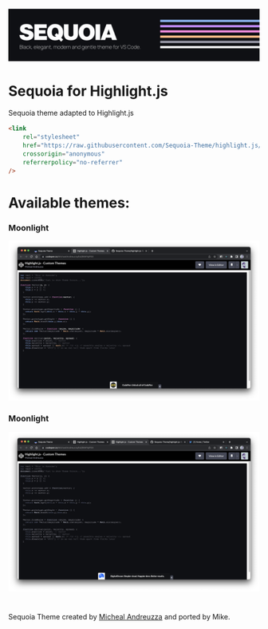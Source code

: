 ![Sequoia Theme Header](https://raw.githubusercontent.com/Sequoia-Theme/assets/main/githubHeader.png)

# Sequoia for Highlight.js
Sequoia theme adapted to Highlight.js



```html
<link
    rel="stylesheet"
    href="https://raw.githubusercontent.com/Sequoia-Theme/highlight.js/main/min/sequoia-moonlight.min.css"
    crossorigin="anonymous"
    referrerpolicy="no-referrer"
/>
```


# Available themes:


### Moonlight
![Moonlight](https://github.com/Sequoia-Theme/highlight.js/blob/main/moonlight.png?raw=true)

### Moonlight
![Moonlight](https://github.com/Sequoia-Theme/highlight.js/blob/main/monochrome.png?raw=true)


#

Sequoia Theme created by [Micheal Andreuzza](https://github.com/michael-andreuzza) and ported by Mike.
